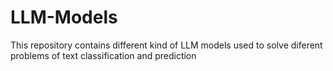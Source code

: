 # LLM-Models
This repository contains different kind of LLM models used to solve diferent problems of text classification and prediction
